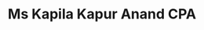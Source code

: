 ---
layout: layouts/profile.liquid
title: Ms Kapila Kapur Anand CPA
id: kapilaanand33
prefix: Ms
first: Kapila
middle: Kapur
last: Anand
suffix: CPA
email: 
currentTitle: Corporate Board Director and Committee Chair
currentOrg: Director of Elanco Animal health and Omega Healthcare Investors
bio: Kapila is an Audit Committee financial expert (as defined under the Securities and Exchange Commission Rules regarding the provisions of the Sarbanes-Oxley Act) with a deep global background in several industries including business to business as well as business to consumer models. She has had functional experience with IPOs, M&A, Integration, Transformation, Enterprise Risk Management and information security frameworks as well as strategic planning initiatives. She is an experienced board member leading compensation, audit, and ESG/Governance committees.<br /><br />BOARD PROFILE<br /><br />· Omega Healthcare Investors, Inc. (NYSE OHI) serving as Chair of the Audit Committee and a member of the Investment committee.<br /><br /> Elanco Animal Health Incorporated (NYSE ELAN) serving as Chair of the Audit Committee and a member of the Nominating and Governance committee<br /><br /> Recently retired as a director and Chair of the Compensation Committee of Extended Stay America, Inc. and director and Chair of the Audit Committee of ESH Hospitality, Inc (REIT). Both companies were traded on NASDAQ and sold in June 2021<br /><br /> Former director of U.S. Board of Directors of KPMG LLP serving on Strategy, Governance, Compensation, Diversity, Nominating and Professional Practice/Regulatory committees<br /><br />· KPMG Americas during a major outsourcing and ERP implementation <br /><br />Non-Profit&#58; <br /><br />· Rush University Medical Center&#58; Board of Trustees <br /><br />· Chair Emeritus of the WomenCorporateDirectors Education and Development Foundation (WCD) <br /><br />· Emeritus Board member, U.S. Fund for UNICEF <br /><br />· Former Chair of the KPMG Foundation <br /><br />· Former Chair of The Chicago Network, a membership organization of senior executives<br /><br />AWARDS AND RECOGNITION<br /><br />· Named the winner of the 2020 Trailblazer award by WCD <br /><br />l Selected as one of the 2019 Most Influential Corporate Board Directors by Women Inc. magazine<br /><br />· Named to the 2019 National Association of Corporate Directors (NACD) Directorship 100 list of most influential directors in the U.S. <br /><br />· Recognized as a “Woman to Watch” by the Illinois CPA Society <br /><br />· Awarded the “Inspirational Leader” Award by ASCEND, the largest Pan Asian educational network <br /><br />· Profiled as a “Voice of Experience” by the Glass Hammer, an online community created for women executives <br /><br />· Awarded Northern Illinois University’s Department of Accountancy Honorary Alumnus award· Recognized in Equilar's C-Suite magazine as a “Director to Watch”<br /><br />PROFESSIONAL EXPERIENCE<br /><br />Roles at KPMG LLP (KPMG) 1979 to 2020<br /><br />Kapila retired as an active partner in 2016 and was retained as a senior advisor to KPMG through 2020. During her senior advisor term, she was selected by the CEO of KPMG to chair WCD a KPMG affiliate, and establish its governance structure as a non-profit organization.<br /><br />During her KPMG tenure, Kapila had a variety of leadership roles within the Firm as an audit signing partner on NYSE/NASDAQ registered clients, an advisory leader building several new businesses, and was elected by her partners to the KPMG LLP Board and subsequently appointed as the Chair of the KPMG Foundation. She was nominated the national leader of a KPMG affinity group and served on the Firm’s Diversity Network. In addition, she founded and was named the National Segment Leader for Travel, Leisure and Hospitality serving large global clients in this consumer business which experienced double digit growth during her tenure.<br /><br />As a result of the financial crisis in 2008, Kapila was asked to serve as KPMG’s National Partner-in-Charge, Public Policy Business Initiatives responsible for coordinating the U.S. Firm’s strategy and response to public policy changes that impacted the Firm’s clients. In her public policy role, she was involved as a strategic advisor to many clients in industries that had seen significant change because of infrastructure, real estate, health care, tax and financial services reform and their related compliance challenges.<br /><br />In these roles she was involved with projects as diverse as financial reporting, strategy, mergers and acquisitions, integration, human capital management, business and technology transformation projects, enterprise risk management, process and internal control projects including IT security.<br /><br /> Former member of Franciscan Ministries Audit Committee
linkedin: https://www.linkedin.com/in/kapila-anand-60800912/
tiktok: 
twitter: 
aboutme: 
insta: 
orgURL: 
snapchat: 
personalURL: 
smallHeadshotURL: assets/images/headshots/omega%201_converted_scaled.avif
originalHeadshotURL: assets/images/headshots/omega%201_converted_scaled.avif
tags-experience: 
tags-current-industries: 
tags-current-position: 
    - Partner
tags-past-industries: 
tags-past-position: 
    - Partner
tags-current-board-service: 
tags-past-board-service: 
boards-current-corporate-private: 
boards-current-corporate-public: 
boards-current-nonprofit: 
boards-current-privateequity: 
boards-current-spac: 
boards-current-vc: 
boards-past-corporate-private: 
boards-past-corporate-public: 
boards-past-nonprofit: 
boards-past-privateequity: 
boards-past-spac: 
boards-past-vc: 
---